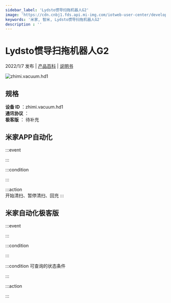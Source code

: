 ```yaml
---
sidebar_label: 'Lydsto惯导扫拖机器人G2'
image: 'https://cdn.cnbj1.fds.api.mi-img.com/iotweb-user-center/developer_1679047955976NOsuM451.png?GalaxyAccessKeyId=AKVGLQWBOVIRQ3XLEW&Expires=9223372036854775807&Signature=xGu7wXKduon9VNApSs8UGw0899E='
keywords: '米家, 智米, Lydsto惯导扫拖机器人G2'
description : ''
---
```

# Lydsto惯导扫拖机器人G2

2022/1/7 发布 | [产品百科](https://home.mi.com/webapp/content/baike/product/index.html?model=zhimi.vacuum.hd1/) | [说明书](https://home.mi.com/views/introduction.html?model=zhimi.vacuum.hd1&region=cn)

![zhimi.vacuum.hd1](https://cdn.cnbj1.fds.api.mi-img.com/iotweb-user-center/developer_1679047955976NOsuM451.png?GalaxyAccessKeyId=AKVGLQWBOVIRQ3XLEW&Expires=9223372036854775807&Signature=xGu7wXKduon9VNApSs8UGw0899E=)

## 规格  
> 
**设备 ID** ：zhimi.vacuum.hd1  
**通讯协议** ：  
**极客版**  ： 待补充 


## 米家APP自动化  

:::event  

:::

:::condition  

:::

:::action   
开始清扫、暂停清扫、回充
:::

## 米家自动化极客版  

:::event  

:::

:::condition  

:::

:::condition 可查询的状态条件  

:::

:::action  

:::

        
